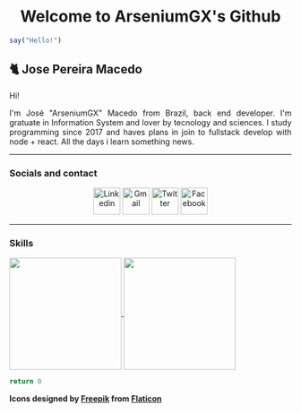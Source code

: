 <h1 align="center">Welcome to ArseniumGX's Github </h1>

```ts
say("Hello!")
```

<link rel="preconnect" href="https://fonts.gstatic.com">
<link href="https://fonts.googleapis.com/css2?family=New+Tegomin&display=swap" rel="stylesheet"> 

## 🐈 **Jose Pereira Macedo**

<p>Hi!</p>
<p align="justify">I'm José "ArseniumGX" Macedo from Brazil, back end developer. I'm gratuate in Information System and lover by tecnology and sciences. I study programming  since 2017 and haves plans in join to fullstack develop with node + react. All the days i learn something news.
</p>

<hr>

### Socials and contact

<p align="center">
   <a href="https://www.linkedin.com/in/arseniumgx"><img width="48px" src="#" alt="Linkedin" /></a>
   <a href="mailto:8glibibag@relay.firefox.com"><img width="48px" src="#" alt="Gmail" /></a>
   <a href="https://twitter.com/arseniumgx"><img width="48px" src="#" alt="Twitter" /></a>
   <a href="https://www.facebook.com/arseniumgx"><img width="48px" src="#" alt="Facebook" /></a>
</p>


<hr>

### Skills

<a href="https://github.com/ArseniumGX">
  <img height=200px align="center" src="https://github-readme-stats.vercel.app/api?username=arseniumgx&show_icons=true&theme=midnight-purple&custom_title=ArseniumGX's+Github+stats" />
</a>
<a href="https://github.com/ArseniumGX">
  <img height=200px align="center" src="https://github-readme-stats.vercel.app/api/top-langs/?username=arseniumgx&layout=compact&theme=midnight-purple" />
</a>


```ts
return 0

```

<strong>Icons designed by <a href="https://www.freepik.com" title="Freepik">Freepik</a> from <a href="https://www.flaticon.com/" title="Flaticon">Flaticon</a></strong>

<!---
ArseniumGX/ArseniumGX is a ✨ special ✨ repository because its `README.md` (this file) appears on your GitHub profile.
You can click the Preview link to take a look at your changes.
--->
